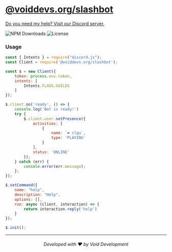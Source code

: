 # [@voiddevs.org/slashbot](https://npmjs.com/package/@voiddevs.org/slashbot)
[Do you need my help? Visit our Discord server.](https://voiddevs.org/discord)

![NPM Downloads](https://img.shields.io/npm/dm/@voiddevs.org/slashbot?style=for-the-badge)
![License](https://img.shields.io/npm/l/@voiddevs.org/slashbot?style=for-the-badge)

### Usage

```js
const { Intents } = require("discord.js");
const Client = require('@voiddevs.org/slashbot');

const $ = new Client({ 
    token: process.env.token,
    intents: [
        Intents.FLAGS.GUILDS
    ]
});

$.client.on('ready', () => {
    console.log('Bot is ready!')
    try {
        $.client.user.setPresence({
            activities: [
                {
                    name: `❤️ clqu`,
                    type: 'PLAYING'
                }
            ],
            status: 'ONLINE'
        });
    } catch (err) {
        console.error(err.message);
    };
});

$.setCommand({
    name: "help",
    description: "Help",
    options: [],
    run: async (client, interaction) => {
        return interaction.reply('help')
    }
});

$.init();
```


---
<h6 align="center">Developed with ❤️ by Void Development</h6>
